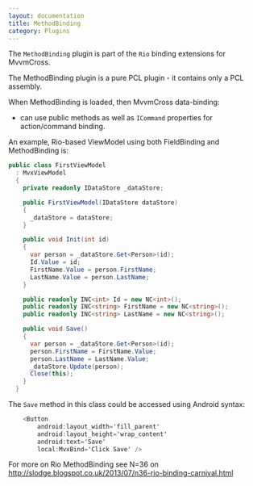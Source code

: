 ```yaml
---
layout: documentation
title: MethodBinding
category: Plugins
---
```

The `MethodBinding` plugin is part of the `Rio` binding extensions for MvvmCross.

The MethodBinding plugin is a pure PCL plugin - it contains only a PCL assembly.

When MethodBinding is loaded, then MvvmCross data-binding:

- can use public methods as well as `ICommand` properties for action/command binding.

An example, Rio-based ViewModel using both FieldBinding and MethodBinding is:
```c# 
public class FirstViewModel
  : MvxViewModel
  {
    private readonly IDataStore _dataStore;

    public FirstViewModel(IDataStore dataStore)
    {
      _dataStore = dataStore;
    }

    public void Init(int id)
    {
      var person = _dataStore.Get<Person>(id);
      Id.Value = id;
      FirstName.Value = person.FirstName;
      LastName.Value = person.LastName;
    }

    public readonly INC<int> Id = new NC<int>();
    public readonly INC<string> FirstName = new NC<string>();
    public readonly INC<string> LastName = new NC<string>();

    public void Save()
    {
      var person = _dataStore.Get<Person>(id);
      person.FirstName = FirstName.Value;
      person.LastName = LastName.Value;
      _dataStore.Update(person);
      Close(this);
    }
  }
```
The `Save` method in this class could be accessed using Android syntax:
```c# 
    <Button
        android:layout_width='fill_parent'
        android:layout_height='wrap_content'
        android:text='Save'
        local:MvxBind='Click Save' />
```
For more on Rio MethodBinding see N=36 on http://slodge.blogspot.co.uk/2013/07/n36-rio-binding-carnival.html